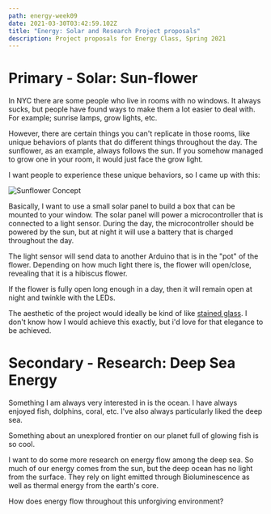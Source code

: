 ```yaml
---
path: energy-week09
date: 2021-03-30T03:42:59.102Z
title: "Energy: Solar and Research Project proposals"
description: Project proposals for Energy Class, Spring 2021
---
```

# Primary - Solar: Sun-flower

In NYC there are some people who live in rooms with no windows. It always sucks, but people have found ways to make them a lot easier to deal with. For example; sunrise lamps, grow lights, etc. 

However, there are certain things you can't replicate in those rooms, like unique behaviors of plants that do different things throughout the day. The sunflower, as an example, always follows the sun. If you somehow managed to grow one in your room, it would just face the grow light. 

I want people to experience these unique behaviors, so I came up with this:

![Sunflower Concept](/../assets/energy/solar/sunflowerConcept.png)

Basically, I want to use a small solar panel to build a box that can be mounted to your window. The solar panel will power a microcontroller that is connected to a light sensor. During the day, the microcontroller should be powered by the sun, but at night it will use a battery that is charged throughout the day. 

The light sensor will send data to another Arduino that is in the "pot" of the flower. Depending on how much light there is, the flower will open/close, revealing that it is a hibiscus flower. 

If the flower is fully open long enough in a day, then it will remain open at night and twinkle with the LEDs. 

The aesthetic of the project would ideally be kind of like [stained glass](https://i.ebayimg.com/images/g/Nq0AAOSw2HxcwMPB/s-l300.jpg). I don't know how I would achieve this exactly, but i'd love for that elegance to be achieved. 

# Secondary - Research: Deep Sea Energy

Something I am always very interested in is the ocean. I have always enjoyed fish, dolphins, coral, etc. I've also always particularly liked the deep sea. 

Something about an unexplored frontier on our planet full of glowing fish is so cool.

I want to do some more research on energy flow among the deep sea. So much of our energy comes from the sun, but the deep ocean has no light from the surface. They rely on light emitted through Bioluminescence as well as thermal energy from the earth's core. 

How does energy flow throughout this unforgiving environment?
